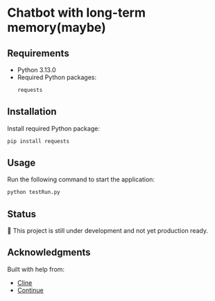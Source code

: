 # Chatbot with long-term memory(maybe)

## Requirements
- Python 3.13.0
- Required Python packages:
  ```python
  requests
  ```

## Installation
Install required Python package:
```bash
pip install requests
```

## Usage
Run the following command to start the application:
```bash
python testRun.py
```

## Status
🚧 This project is still under development and not yet production ready.

## Acknowledgments
Built with help from:
- [Cline](https://github.com/cline/cline)
- [Continue](https://github.com/continuedev/continue)

